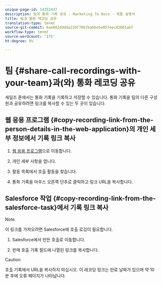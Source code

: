 ```yaml
---
unique-page-id: 14352437
description: 팀과 통화 기록 공유 - Marketing To Docs - 제품 설명서
title: 팀과 통화 레코딩 공유
translation-type: tm+mt
source-git-commit: 6ae882dddda220f7067babbe5a057eec82601abf
workflow-type: tm+mt
source-wordcount: '171'
ht-degree: 0%

---
```



# 팀 {#share-call-recordings-with-your-team}과(와) 통화 레코딩 공유

세일즈 폰에서는 통화 기록을 기록하고 저장할 수 있습니다. 통화 기록을 팀의 다른 구성원과 공유하려면 링크를 복사할 수 있는 두 곳이 있습니다.

## 웹 응용 프로그램 {#copy-recording-link-from-the-person-details-in-the-web-application}의 개인 세부 정보에서 기록 링크 복사

1. [웹 응용 프로그램](https://toutapp.com/login)으로 이동합니다.

1. 개인 세부 사항을 엽니다.

1. 활동 목록에서 호출 활동을 찾습니다.

1. 통화 기록을 마우스 오른쪽 단추로 클릭하고 링크 URL을 복사합니다.

## Salesforce 작업 {#copy-recording-link-from-the-salesforce-task}에서 기록 링크 복사

>[!NOTE]
>
>이 링크를 가져오려면 Salesforce에 호출 로깅이 필요합니다.

1. Salesforce에서 만든 호출로 이동합니다.

1. 판매 호출 기록 필드에 나열된 링크를 복사합니다.

>[!CAUTION]
>
>호출 기록에서 URL을 복사하지 마십시오. 이 레코딩 링크는 만료 날짜가 있으며 약 10분 후에 오류 페이지가 나타납니다.
